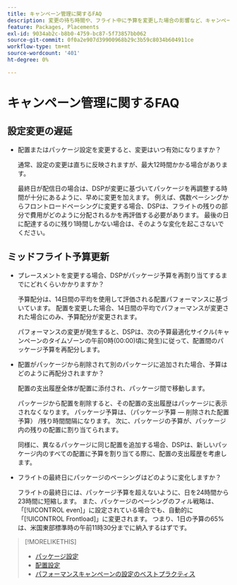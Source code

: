 ```yaml
---
title: キャンペーン管理に関するFAQ
description: 変更の待ち時間や、フライト中に予算を変更した場合の影響など、キャンペーン管理に関する詳細を説明します。
feature: Packages, Placements
exl-id: 9034ab2c-b8b0-4759-bc87-5f73857bb062
source-git-commit: 0f0a2e907d39900968b29c3b59c8034b604911ce
workflow-type: tm+mt
source-wordcount: '401'
ht-degree: 0%

---
```


# キャンペーン管理に関するFAQ

<!-- Most of this information should be moved into the relevant topics (especially editing topics). -->

## 設定変更の遅延

* 配置またはパッケージ設定を変更すると、変更はいつ有効になりますか？

   通常、設定の変更は直ちに反映されますが、最大12時間かかる場合があります。

   最終日が配信日の場合は、DSPが変更に基づいてパッケージを再調整する時間が十分にあるように、早めに変更を加えます。 例えば、偶数ペーシングからフロントロードペーシングに変更する場合、DSPは、フライトの残りの部分で費用がどのように分配されるかを再評価する必要があります。 最後の日に配達するのに残り1時間しかない場合は、そのような変化を起こさないでください。

## ミッドフライト予算更新

* プレースメントを変更する場合、DSPがパッケージ予算を再割り当てするまでにどれくらいかかりますか？

   予算配分は、14日間の平均を使用して評価される配置パフォーマンスに基づいています。 配置を変更した場合、14日間の平均でパフォーマンスが変更された場合にのみ、予算配分が変更されます。

   パフォーマンスの変更が発生すると、DSPは、次の予算最適化サイクル(キャンペーンのタイムゾーンの午前0時(00:00)頃に発生)に従って、配置間のパッケージ予算を再配分します。

* 配置がパッケージから削除されて別のパッケージに追加された場合、予算はどのように再配分されますか？

   配置の支出履歴全体が配置に添付され、パッケージ間で移動します。

   パッケージから配置を削除すると、その配置の支出履歴はパッケージに表示されなくなります。 パッケージ予算は、（パッケージ予算 — 削除された配置予算） /残り時間間隔になります。 次に、パッケージの予算が、パッケージ内の残りの配置に割り当てられます。

   同様に、異なるパッケージに同じ配置を追加する場合、DSPは、新しいパッケージ内のすべての配置に予算を割り当てる際に、配置の支出履歴を考慮します。

* フライトの最終日にパッケージのペーシングはどのように変化しますか？

   フライトの最終日には、パッケージ予算を超えないように、日を24時間から23時間に短縮します。 また、パッケージのぺーシングのフィル戦略は、「[!UICONTROL even]」に設定されている場合でも、自動的に「[!UICONTROL Frontload]」に変更されます。 つまり、1日の予算の65%は、米国東部標準時の午前11時30分までに納入するはずです。

>[!MORELIKETHIS]
>
>* [パッケージ設定](/help/dsp/campaign-management/packages/package-settings.md)
>* [配置設定](/help/dsp/campaign-management/placements/placement-settings.md)
>* [パフォーマンスキャンペーンの設定のベストプラクティス](/help/dsp/optimization/campaign-best-practices-performance.md)

